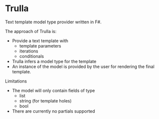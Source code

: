 # Trulla

Text template model type provider written in F#.

The approach of Trulla is:
* Provide a text template with
  * template parameters
  * iterations
  * conditionals
* Trulla infers a model type for the template
* An instance of the model is provided by the user for rendering the final template.

Limitations

* The model will only contain  fields of type
  * list
  * string (for template holes)
  * bool 
* There are currently no partials supported
